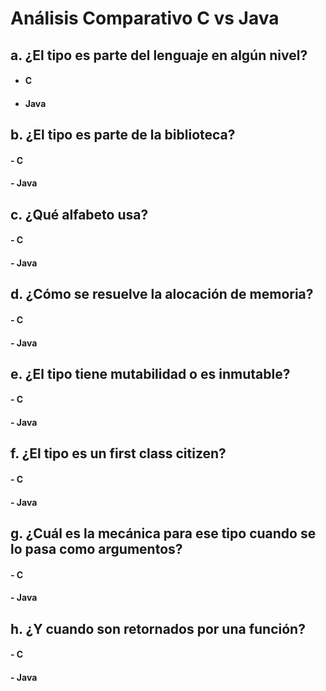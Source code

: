 # Análisis Comparativo C vs Java
## a. ¿El tipo es parte del lenguaje en algún nivel?
- #### C
- #### Java

## b. ¿El tipo es parte de la biblioteca?
#### - C
#### - Java

## c. ¿Qué alfabeto usa?
#### - C
#### - Java

## d. ¿Cómo se resuelve la alocación de memoria?
#### - C
#### - Java

## e. ¿El tipo tiene mutabilidad o es inmutable?
#### - C
#### - Java

## f. ¿El tipo es un first class citizen?
#### - C
#### - Java

## g. ¿Cuál es la mecánica para ese tipo cuando se lo pasa como argumentos?
#### - C
#### - Java

## h. ¿Y cuando son retornados por una función?
#### - C
#### - Java    
